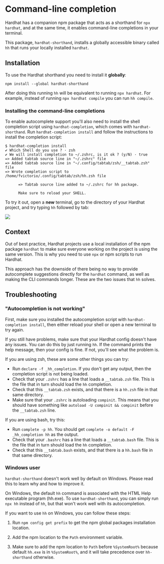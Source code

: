 # Command-line completion

Hardhat has a companion npm package that acts as a shorthand for `npx hardhat`, and at the same time, it enables command-line completions in your terminal.

This package, `hardhat-shorthand`, installs a globally accessible binary called `hh` that runs your locally installed `hardhat`.

## Installation

To use the Hardhat shorthand you need to install it **globally**:

```
npm install --global hardhat-shorthand
```

After doing this running `hh` will be equivalent to running `npx hardhat`. For example, instead of running `npx hardhat compile` you can run `hh compile`.

### Installing the command-line completions

To enable autocomplete support you'll also need to install the shell completion script using `hardhat-completion`, which comes with `hardhat-shorthand`. Run `hardhat-completion install` and follow the instructions to install the completion script:

```
$ hardhat-completion install
✔ Which Shell do you use ? · zsh
✔ We will install completion to ~/.zshrc, is it ok ? (y/N) · true
=> Added tabtab source line in "~/.zshrc" file
=> Added tabtab source line in "~/.config/tabtab/zsh/__tabtab.zsh" file
=> Wrote completion script to /home/fvictorio/.config/tabtab/zsh/hh.zsh file

      => Tabtab source line added to ~/.zshrc for hh package.

      Make sure to reload your SHELL.
```

To try it out, open a **new** terminal, go to the directory of your Hardhat project, and try typing `hh` followed by tab:

![](/hh.gif)

## Context

Out of best practice, Hardhat projects use a local installation of the npm package `hardhat` to make sure everyone working on the project is using the same version. This is why you need to use `npx` or npm scripts to run Hardhat.

This approach has the downside of there being no way to provide autocomplete suggestions directly for the `hardhat` command, as well as making the CLI commands longer. These are the two issues that `hh` solves.

## Troubleshooting

### "Autocompletion is not working"

First, make sure you installed the autocompletion script with `hardhat-completion install`, then either reload your shell or open a new terminal to try again.

If you still have problems, make sure that your Hardhat config doesn't have any issues. You can do this by just running `hh`. If the command prints the help message, then your config is fine. If not, you'll see what the problem is.

If you are using zsh, these are some other things you can try:

- Run `declare -f _hh_completion`. If you don't get any output, then the completion script is not being loaded.
- Check that your `.zshrc` has a line that loads a `__tabtab.zsh` file. This is the file that in turn should load the `hh` completion.
- Check that this `__tabtab.zsh` exists, and that there is a `hh.zsh` file in that same directory.
- Make sure that your `.zshrc` is autoloading `compinit`. This means that you should have something like `autoload -U compinit && compinit` before the `__tabtab.zsh` line.

If you are using bash, try this:

- Run `complete -p hh`. You should get `complete -o default -F _hh_completion hh` as the output.
- Check that your `.bashrc` has a line that loads a `__tabtab.bash` file. This is the file that in turn should load the `hh` completion.
- Check that this `__tabtab.bash` exists, and that there is a `hh.bash` file in that same directory.

### Windows user

`hardhat-shorthand` doesn't work well by default on Windows. Please read this to learn why and how to improve it.

On Windows, the default `hh` command is associated with the HTML Help executable program (hh.exe). To use `hardhat-shorthand`, you can simply run `npx hh` instead of `hh`, but that won't work well with its autocompletion.

If you want to use `hh` on Windows, you can follow these steps:

1. Run `npm config get prefix` to get the npm global packages installation location.

2. Add the npm location to the `Path` environment variable.

3. Make sure to add the npm location to `Path` before `%SystemRoot%` because default `hh.exe` is in `%SystemRoot%`, and it will take precedence over `hh-shorthand` otherwise.

